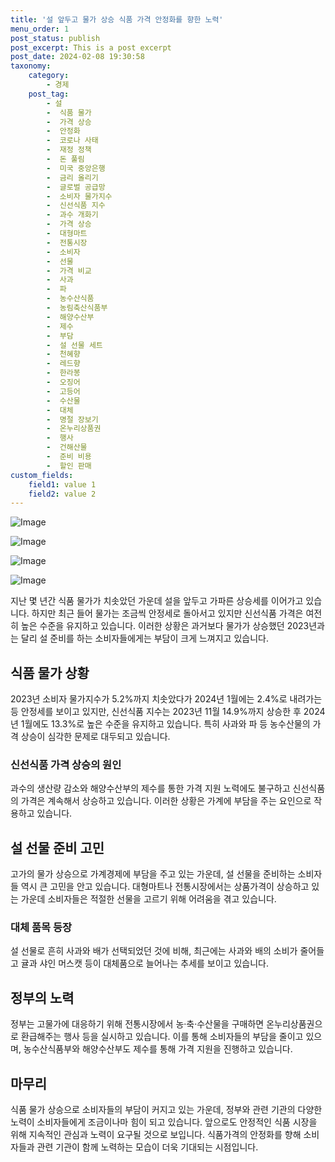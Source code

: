 ```yaml
---
title: '설 앞두고 물가 상승 식품 가격 안정화를 향한 노력'
menu_order: 1
post_status: publish
post_excerpt: This is a post excerpt
post_date: 2024-02-08 19:30:58
taxonomy:
    category:
        - 경제
    post_tag:
        - 설
        -  식품 물가
        -  가격 상승
        -  안정화
        -  코로나 사태
        -  재정 정책
        -  돈 풀림
        -  미국 중앙은행
        -  금리 올리기
        -  글로벌 공급망
        -  소비자 물가지수
        -  신선식품 지수
        -  과수 개화기
        -  가격 상승
        -  대형마트
        -  전통시장
        -  소비자
        -  선물
        -  가격 비교
        -  사과
        -  파
        -  농수산식품
        -  농림축산식품부
        -  해양수산부
        -  제수
        -  부담
        -  설 선물 세트
        -  천혜향
        -  레드향
        -  한라봉
        -  오징어
        -  고등어
        -  수산물
        -  대체
        -  명절 장보기
        -  온누리상품권
        -  행사
        -  건해산물
        -  준비 비용
        -  할인 판매
custom_fields:
    field1: value 1
    field2: value 2
---
```


![Image](https://imgnews.pstatic.net/image/657/2024/02/08/0000022861_002_20240208095805098.jpg?type=w647)

![Image](https://imgnews.pstatic.net/image/657/2024/02/08/0000022861_003_20240208095805306.jpg?type=w647)

![Image](https://imgnews.pstatic.net/image/657/2024/02/08/0000022861_004_20240208095805483.jpg?type=w647)

![Image](https://imgnews.pstatic.net/image/657/2024/02/08/0000022861_005_20240208095805686.jpg?type=w647)

지난 몇 년간 식품 물가가 치솟았던 가운데 설을 앞두고 가파른 상승세를 이어가고 있습니다. 하지만 최근 들어 물가는 조금씩 안정세로 돌아서고 있지만 신선식품 가격은 여전히 높은 수준을 유지하고 있습니다. 이러한 상황은 과거보다 물가가 상승했던 2023년과는 달리 설 준비를 하는 소비자들에게는 부담이 크게 느껴지고 있습니다.
## 식품 물가 상황
2023년 소비자 물가지수가 5.2%까지 치솟았다가 2024년 1월에는 2.4%로 내려가는 등 안정세를 보이고 있지만, 신선식품 지수는 2023년 11월 14.9%까지 상승한 후 2024년 1월에도 13.3%로 높은 수준을 유지하고 있습니다. 특히 사과와 파 등 농수산물의 가격 상승이 심각한 문제로 대두되고 있습니다.
### 신선식품 가격 상승의 원인
과수의 생산량 감소와 해양수산부의 제수를 통한 가격 지원 노력에도 불구하고 신선식품의 가격은 계속해서 상승하고 있습니다. 이러한 상황은 가계에 부담을 주는 요인으로 작용하고 있습니다.
## 설 선물 준비 고민
고가의 물가 상승으로 가계경제에 부담을 주고 있는 가운데, 설 선물을 준비하는 소비자들 역시 큰 고민을 안고 있습니다. 대형마트나 전통시장에서는 상품가격이 상승하고 있는 가운데 소비자들은 적절한 선물을 고르기 위해 어려움을 겪고 있습니다.
### 대체 품목 등장
설 선물로 흔히 사과와 배가 선택되었던 것에 비해, 최근에는 사과와 배의 소비가 줄어들고 귤과 샤인 머스캣 등이 대체품으로 늘어나는 추세를 보이고 있습니다.
## 정부의 노력
정부는 고물가에 대응하기 위해 전통시장에서 농·축·수산물을 구매하면 온누리상품권으로 환급해주는 행사 등을 실시하고 있습니다. 이를 통해 소비자들의 부담을 줄이고 있으며, 농수산식품부와 해양수산부도 제수를 통해 가격 지원을 진행하고 있습니다.
## 마무리
식품 물가 상승으로 소비자들의 부담이 커지고 있는 가운데, 정부와 관련 기관의 다양한 노력이 소비자들에게 조금이나마 힘이 되고 있습니다. 앞으로도 안정적인 식품 시장을 위해 지속적인 관심과 노력이 요구될 것으로 보입니다. 식품가격의 안정화를 향해 소비자들과 관련 기관이 함께 노력하는 모습이 더욱 기대되는 시점입니다.
